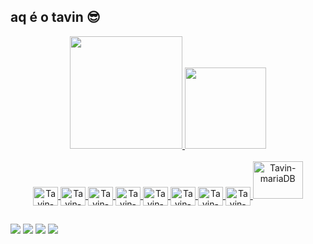 ## aq é o tavin 😎

<div align="center">
  <a href="https://github.com/Tav1nnn">
  <img height="180em" src="https://github-readme-stats.vercel.app/api?username=Tav1nnn&show_icons=true&theme=dark&include_all_commits=true&count_private=true"/>
  <img height="130em" src="https://github-readme-stats.vercel.app/api/top-langs/?username=Tav1nnn&layout=compact&langs_count=7&theme=dark"/>
</div>
  
<div style="display: inline_block" align="center"><br>
  
  <img align="center" alt="Tavin-HTML" height="30" width="40" src="https://cdn.jsdelivr.net/gh/devicons/devicon/icons/html5/html5-original.svg">
  <img align="center" alt="Tavin-CSS" height="30" width="40" src="https://cdn.jsdelivr.net/gh/devicons/devicon/icons/css3/css3-original.svg">
  <img align="center" alt="Tavin-JS" height="30" width="40" src="https://cdn.jsdelivr.net/gh/devicons/devicon/icons/javascript/javascript-original.svg">
  <img align="center" alt="Tavin-JS" height="30" width="40" src="https://cdn.jsdelivr.net/gh/devicons/devicon/icons/c/c-original.svg" >
  <img align="center" alt="Tavin-Java" height="30" width="40" src="https://cdn.jsdelivr.net/gh/devicons/devicon/icons/java/java-original.svg">
  <img align="center" alt="Tavin-MYsql" height="30" width="40" src="https://mariadb.com/wp-content/uploads/2019/11/mariadb-logo-vert_blue-transparent.png">
 
  <img align="center" alt="Tavin-BS" height="30" width="40" src="https://cdn.jsdelivr.net/gh/devicons/devicon/icons/bootstrap/bootstrap-original.svg">
  <img align="center" alt="Tavin-vscode" height="30" width="40" src="https://cdn.jsdelivr.net/gh/devicons/devicon/icons/vscode/vscode-original.svg">
   <img aling="center" alt="Tavin-mariaDB" height="60" width="80" src="https://www.vectorlogo.zone/logos/mariadb/mariadb-ar21.svg">
  
     
</div>


  ##
  
  
 <div> 
 
  <a href="https://www.instagram.com/otaaviiomarques/" target="_blank"><img src="https://img.shields.io/badge/-Instagram-%23E4405F?style=for-the-badge&logo=instagram&logoColor=white" target="_blank"></a>
  <a href = "https://twitter.com/_Tavinnn"><img src="https://img.shields.io/badge/Twitter-1DA1F2?style=for-the-badge&logo=twitter&logoColor=white"></a>
  <a href="https://www.linkedin.com/in/otavio-marques-804642231/" target="_blank"><img src="https://img.shields.io/badge/-LinkedIn-%230077B5?style=for-the-badge&logo=linkedin&logoColor=white" target="_blank"></a> 
 <a href = "marquesotavio251204@gmail.com"><img src="https://img.shields.io/badge/-Gmail-%23333?style=for-the-badge&logo=gmail&logoColor=white" target="_blank"></a>

 
</div>
  

<!--
**Tav1nnn/Tav1nnn** is a ✨ _special_ ✨ repository because its `README.md` (this file) appears on your GitHub profile.

Here are some ideas to get you started:

- 🔭 I’m currently working on ...
- 🌱 I’m currently learning ...
- 👯 I’m looking to collaborate on ...
- 🤔 I’m looking for help with ...
- 💬 Ask me about ...
- 📫 How to reach me: ...
- 😄 Pronouns: ...
- ⚡ Fun fact: ...
-->
